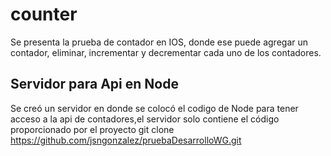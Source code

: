 # counter
Se presenta la prueba de contador en IOS, donde ese puede agregar un contador, eliminar, incrementar y decrementar cada uno de los contadores.

## Servidor para Api en Node

Se creó un servidor en donde se colocó el codigo de Node para tener acceso a la api de contadores,el servidor solo contiene el código proporcionado por el proyecto git clone https://github.com/jsngonzalez/pruebaDesarrolloWG.git





